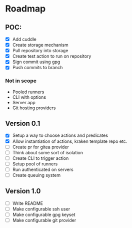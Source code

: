 # Roadmap

## POC:

- [x] Add cuddle
- [x] Create storage mechanism
- [x] Pull repository into storage
- [x] Create test action to run on repository
- [x] Sign commit using gpg
- [x] Push commits to branch

### Not in scope

- Pooled runners
- CLI with options
- Server app
- Git hosting providers

## Version 0.1

- [x] Setup a way to choose actions and predicates
- [x] Allow instantiation of actions, kraken template repo etc.
- [ ] Create pr for gitea provider
- [ ] Think about some sort of isolation
- [ ] Create CLI to trigger action
- [ ] Setup pool of runners
- [ ] Run authenticated on servers
- [ ] Create queuing system

## Version 1.0

- [ ] Write README
- [ ] Make configurable ssh user
- [ ] Make configurable gpg keyset
- [ ] Make configurable git provider
